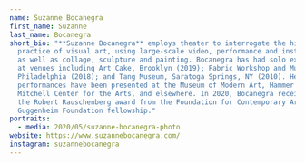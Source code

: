 ```yaml
---
name: Suzanne Bocanegra
first_name: Suzanne
last_name: Bocanegra
short_bio: "**Suzanne Bocanegra** employs theater to interrogate the history and
  practice of visual art, using large-scale video, performance and installation,
  as well as collage, sculpture and painting. Bocanegra has had solo exhibitions
  at venues including Art Cake, Brooklyn (2019); Fabric Workshop and Museum,
  Philadelphia (2018); and Tang Museum, Saratoga Springs, NY (2010). Her
  performances have been presented at the Museum of Modern Art, Hammer Museum,
  Mitchell Center for the Arts, and elsewhere. In 2020, Bocanegra received both
  the Robert Rauschenberg award from the Foundation for Contemporary Arts and a
  Guggenheim Foundation fellowship."
portraits:
  - media: 2020/05/suzanne-bocanegra-photo
website: https://www.suzannebocanegra.com/
instagram: suzannebocanegra
---
```

